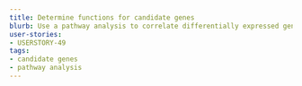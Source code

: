 ```yaml
---
title: Determine functions for candidate genes
blurb: Use a pathway analysis to correlate differentially expressed genes with function
user-stories:
- USERSTORY-49
tags:
- candidate genes
- pathway analysis
---
```

